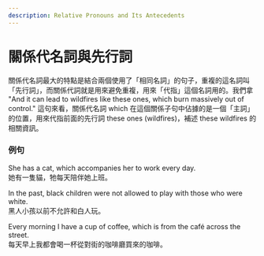 ```yaml
---
description: Relative Pronouns and Its Antecedents
---
```


# 關係代名詞與先行詞

關係代名詞最大的特點是結合兩個使用了「相同名詞」的句子，重複的這名詞叫「先行詞」，而關係代詞就是用來避免重複，用來「代指」這個名詞用的。我們拿 "And it can lead to wildfires like these ones, which burn massively out of control." 這句來看，關係代名詞 which 在這個關係子句中佔據的是一個「主詞」的位置，用來代指前面的先行詞 these ones \(wildfires\)，補述 these wildfires 的相關資訊。

### 例句

She has a cat, which accompanies her to work every day.  
她有一隻貓，牠每天陪伴她上班。

In the past, black children were not allowed to play with those who were white.  
黑人小孩以前不允許和白人玩。

Every morning I have a cup of coffee, which is from the café across the street.  
每天早上我都會喝一杯從對街的咖啡廳買來的咖啡。

